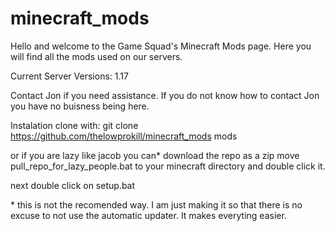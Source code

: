 # minecraft_mods

Hello and welcome to the Game Squad's Minecraft Mods page.
Here you will find all the mods used on our servers.

Current Server Versions:
1.17

Contact Jon if you need assistance.
If you do not know how to contact Jon you have no buisness being here.

Instalation
clone with:
git clone https://github.com/thelowprokill/minecraft_mods mods

or if you are lazy like jacob you can\* download the repo as a zip move pull_repo_for_lazy_people.bat to your minecraft directory and double click it. 

next double click on setup.bat


\* this is not the recomended way. I am just making it so that there is no excuse to not use the automatic updater. It makes everyting easier. 
